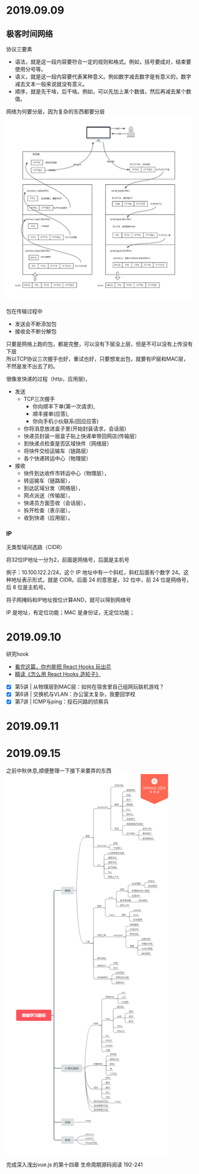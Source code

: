 # 2019.09.09
## 极客时间网络
协议三要素
- 语法，就是这一段内容要符合一定的规则和格式。例如，括号要成对，结束要使用分号等。
- 语义，就是这一段内容要代表某种意义。例如数字减去数字是有意义的，数字减去文本一般来说就没有意义。
- 顺序，就是先干啥，后干啥。例如，可以先加上某个数值，然后再减去某个数值。

网络为何要分层，因为复杂的东西都要分层  
![image](./img/网络分层.jpg)

包在传输过程中
- 发送会不断添加包
- 接收会不断分解包

只要是网络上跑的包，都是完整，可以没有下层没上层，但是不可以没有上传没有下层  
所以TCP协议三次握手也好，重试也好，只要想发出包，就要有IP层和MAC层，不然是发不出去了的。

很像发快递的过程（http，应用层)，
- 发送
  - TCP三次握手
    - 你向顺丰下单(第一次请求),
    - 顺丰接单(应答),
    - 你向手机小伙联系(回应应答)
  - 你将消息放进盒子里(开始封装请求，会话层)
  - 快递员封装一层盒子贴上快递单带回网店(传输层）
  - 到快递点检查是否区域快件（网络层）
  - 将快件交给运输车（链路层）
  - 各个快递转运中心（物理层）
- 接收
  - 快件到达收件市转运中心（物理层），
  - 转运输车（链路层），
  - 到达区域分发（网络层），
  - 网点派送（传输层），
  - 快递员方面签收（会话层），
  - 拆开检查（表示层），
  - 收到快递（应用层）。
### IP
无类型域间选路（CIDR）

将32位IP地址一分为2，前面是网络号，后面是主机号

例子：10.100.122.2/24，这个 IP 地址中有一个斜杠，斜杠后面有个数字 24。这种地址表示形式，就是 CIDR。后面 24 的意思是，32 位中，前 24 位是网络号，后 8 位是主机号。

将子网掩码和IP地址按位计算AND，就可以得到网络号

IP 是地址，有定位功能；MAC 是身份证，无定位功能；

# 2019.09.10
研究hook
- [看完这篇，你也能把 React Hooks 玩出花](https://juejin.im/post/5d754dbde51d4561cd2466bf)
- [精读《怎么用 React Hooks 造轮子》](https://github.com/dt-fe/weekly/blob/v2/079.%E7%B2%BE%E8%AF%BB%E3%80%8AReact%20Hooks%E3%80%8B.md)

- [x] 第5讲 | 从物理层到MAC层：如何在宿舍里自己组网玩联机游戏？
- [x] 第6讲 | 交换机与VLAN：办公室太复杂，我要回学校
- [x] 第7讲 | ICMP与ping：投石问路的侦察兵

# 2019.09.11
# 2019.09.15
之前中秋休息,顺便整理一下接下来要弄的东西
![image](./img/前端学习路径.png)

完成深入浅出vue.js 的第十四章 生命周期源码阅读 192-241